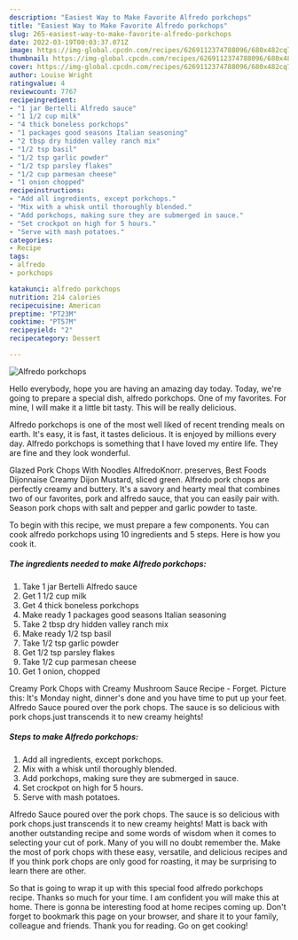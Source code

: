 ```yaml
---
description: "Easiest Way to Make Favorite Alfredo porkchops"
title: "Easiest Way to Make Favorite Alfredo porkchops"
slug: 265-easiest-way-to-make-favorite-alfredo-porkchops
date: 2022-03-19T00:03:37.071Z
image: https://img-global.cpcdn.com/recipes/6269112374788096/680x482cq70/alfredo-porkchops-recipe-main-photo.jpg
thumbnail: https://img-global.cpcdn.com/recipes/6269112374788096/680x482cq70/alfredo-porkchops-recipe-main-photo.jpg
cover: https://img-global.cpcdn.com/recipes/6269112374788096/680x482cq70/alfredo-porkchops-recipe-main-photo.jpg
author: Louise Wright
ratingvalue: 4
reviewcount: 7767
recipeingredient:
- "1 jar Bertelli Alfredo sauce"
- "1 1/2 cup milk"
- "4 thick boneless porkchops"
- "1 packages good seasons Italian seasoning"
- "2 tbsp dry hidden valley ranch mix"
- "1/2 tsp basil"
- "1/2 tsp garlic powder"
- "1/2 tsp parsley flakes"
- "1/2 cup parmesan cheese"
- "1 onion chopped"
recipeinstructions:
- "Add all ingredients, except porkchops."
- "Mix with a whisk until thoroughly blended."
- "Add porkchops, making sure they are submerged in sauce."
- "Set crockpot on high for 5 hours."
- "Serve with mash potatoes."
categories:
- Recipe
tags:
- alfredo
- porkchops

katakunci: alfredo porkchops 
nutrition: 214 calories
recipecuisine: American
preptime: "PT23M"
cooktime: "PT57M"
recipeyield: "2"
recipecategory: Dessert

---
```



![Alfredo porkchops](https://img-global.cpcdn.com/recipes/6269112374788096/680x482cq70/alfredo-porkchops-recipe-main-photo.jpg)

Hello everybody, hope you are having an amazing day today. Today, we're going to prepare a special dish, alfredo porkchops. One of my favorites. For mine, I will make it a little bit tasty. This will be really delicious.

Alfredo porkchops is one of the most well liked of recent trending meals on earth. It's easy, it is fast, it tastes delicious. It is enjoyed by millions every day. Alfredo porkchops is something that I have loved my entire life. They are fine and they look wonderful.

Glazed Pork Chops With Noodles AlfredoKnorr. preserves, Best Foods Dijonnaise Creamy Dijon Mustard, sliced green. Alfredo pork chops are perfectly creamy and buttery. It&#39;s a savory and hearty meal that combines two of our favorites, pork and alfredo sauce, that you can easily pair with. Season pork chops with salt and pepper and garlic powder to taste.


To begin with this recipe, we must prepare a few components. You can cook alfredo porkchops using 10 ingredients and 5 steps. Here is how you cook it.

<!--inarticleads1-->

##### The ingredients needed to make Alfredo porkchops:

1. Take 1 jar Bertelli Alfredo sauce
1. Get 1 1/2 cup milk
1. Get 4 thick boneless porkchops
1. Make ready 1 packages good seasons Italian seasoning
1. Take 2 tbsp dry hidden valley ranch mix
1. Make ready 1/2 tsp basil
1. Take 1/2 tsp garlic powder
1. Get 1/2 tsp parsley flakes
1. Take 1/2 cup parmesan cheese
1. Get 1 onion, chopped


Creamy Pork Chops with Creamy Mushroom Sauce Recipe - Forget. Picture this: It&#39;s Monday night, dinner&#39;s done and you have time to put up your feet. Alfredo Sauce poured over the pork chops. The sauce is so delicious with pork chops.just transcends it to new creamy heights! 

<!--inarticleads2-->

##### Steps to make Alfredo porkchops:

1. Add all ingredients, except porkchops.
1. Mix with a whisk until thoroughly blended.
1. Add porkchops, making sure they are submerged in sauce.
1. Set crockpot on high for 5 hours.
1. Serve with mash potatoes.


Alfredo Sauce poured over the pork chops. The sauce is so delicious with pork chops.just transcends it to new creamy heights! Matt is back with another outstanding recipe and some words of wisdom when it comes to selecting your cut of pork. Many of you will no doubt remember the. Make the most of pork chops with these easy, versatile, and delicious recipes and If you think pork chops are only good for roasting, it may be surprising to learn there are other. 

So that is going to wrap it up with this special food alfredo porkchops recipe. Thanks so much for your time. I am confident you will make this at home. There is gonna be interesting food at home recipes coming up. Don't forget to bookmark this page on your browser, and share it to your family, colleague and friends. Thank you for reading. Go on get cooking!
